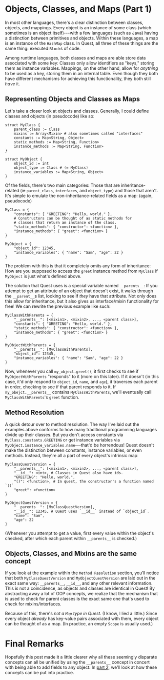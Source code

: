 # Objects, Classes, and Maps (Part 1)
In most other languages, there's a clear distinction between classes, objects, and mappings. Every object is an instance of some class (which sometimes is an object itself)---with a few languages (such as Java) having a distinction between primitives and objects. Within these languages, a map is an instance of the `HashMap` class. In Quest, all three of these things are the same thing: executed `Block`s of code.

Among runtime languages, both classes and maps are able store data associated with some key: Classes only allow identifiers as "keys," storing them as instance variables. Mappings, on the other hand, allow for _anything_ to be used as a key, storing them in an internal table. Even though they both have different mechanisms for achieving this functionality, they both still _have_ it. 

## Representing Objects and Classes as Maps
Let's take a closer look at objects and classes. Generally, I could define classes and objects (in pseudocode) like so:
```
struct MyClass {
	parent_class := Class
	mixins := Array<Mixin> # also sometimes called "interfaces"
	constants := Map<String, Object>
	static_methods := Map<String, Function>
	instance_methods := Map<String, Function>
}

struct MyObject {
	object_id := int
	object_type := Class # (= MyClass)
	instance_variables := Map<String, Object>
}
```
Of the fields, there's two main categories: Those that are inheritance-related (ie `parent_class`, `interfaces`, and `object_type`) and those that aren't. It's simple to emulate the non-inheritance-related fields as a map: (again, pseudocode)
```
MyClass = {
	"constants": { "GREETING": "Hello, world." },
	# Constructors can be thought of as static methods for
	# classes that return an instance of the class.
	"static_methods": { "constructor": <function> },
	"instance_methods": { "greet": <function> }
}

MyObject = {
	"object_id": 12345,
	"instance_variables": { "name": "Sam", "age": 22 }
}
```
The problem with this is that it completely omits any form of inheritance: How are you supposed to access the `greet` instance method from `MyClass` if `MyObject` is just what's defined above.

The solution that Quest uses is a special variable named `__parents__`: If you attempt to get an attribute of an object that doesn't exist, it walks through the `__parent__`s list, looking to see if _they_ have that attribute. Not only does this allow for inheritance, but it also gives us interface/mixin functionality for free! We can rewrite the previous example like such:
```
MyClassWithParents = {
	"__parents__": [<mixin1>, <mixin2>, ..., <parent class>],
	"constants": { "GREETING": "Hello, world." },
	"static_methods": { "constructor": <function> },
	"instance_methods": { "greet": <function> }
}

MyObjectWithParents = {
	"__parents__": [MyClassWithParents],
	"object_id": 12345,
	"instance_variables": { "name": "Sam", "age": 22 }
}
```
Now, whenever you call `my_object.greet()`, it first checks to see if `MyObjectWithParents` "responds" to it (more on this later). If it doesn't (in this case, it'd only respond to `object_id`, `name`, and `age`), it traverses each parent in order, checking to see if that parent responds to it. If `my_obejct.__parents__` contains `MyClassWithParents`, we'll eventually call `MyClassWithParents`'s `greet` function.

## Method Resolution
A quick detour over to method resolution. The way I've laid out the examples above conforms to how many traditional programming languages divide up their classes. But you don't access constants via `MyClass.constants.GREETING` or get instance variables via `MyObject.instance_variables.name`---that'd be horrendous! Quest doesn't make the distinction between constants, instance variables, or even methods. Instead, they're all a part of every object's intrinsic map:
```
MyClassQuestVersion = {
	"__parents__": [<mixin1>, <mixin2>, ..., <parent class>],
	"__id__": <int>, # Classes in Quest also have ids.
	"GREETING": "Hello, world.",
	"()": <function>, # In quest, the constructor's a function named `()`
	"greet": <function>
}

MyObjectQuestVersion = {
	"__parents__": [MyClassQuestVersion],
	"__id__": 12345, # Quest uses `__id__` instead of `object_id`.
	"name": "Sam",
	"age": 22
}
```
(Whenever you attempt to get a value, first every value within the object's checked, after which each parent within `__parents__` is checked.)

## Objects, Classes, and Mixins are the same concept
If you look at the example within the `Method Resolution` section, you'll notice that both `MyClassQuestVersion` and `MyObjectQuestVersion` are laid out in the exact same way: `__parents__`, `__id__`, and any other relevant information. This is not a coincidence, as objects and classes are identical in Quest! By abstracting away a lot of OOP concepts, we realize that the mechanism that is used to check for parent classes is the exact same one that's used to check for mixins/interfaces.

Because of this, there's _not a `Map` type in Quest_. (I know, I lied a little.) Since every object _already_ has key-value pairs associated with them, every object can be thought of as a map. (In practice, an empty `Scope` is usually used.)

# Final Remarks
Hopefully this post made it a little clearer why all these seemingly disparate concepts can all be unified by using the `__parents__` concept in concert with being able to add fields to any object. In [part 2](docs/obejcts-and-maps-part2.md), we'll look at how these concepts can be put into practice.
